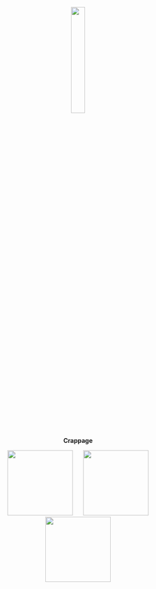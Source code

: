 <p align="center">
  <img width="25%" src="https://cdn.discordapp.com/avatars/696245520129196063/86c414c669e503c8843fcbe02c95cd8d.png?size=4096" />
</p>

<p align="center">
  <b>Crappage</b>
</p>

<p align="center">
<a href="#about"><img width="150px" style="padding: 0 10px;" src="https://cdn.discordapp.com/attachments/851667861982019595/905056927397077053/preferences-system-users.png"></a>
<a href="#previews"><img width="150px" style="padding: 0 10px;" src="https://cdn.discordapp.com/attachments/851667861982019595/905056926105210910/image-x-generic.png"></a>
<a href="#setup"><img width="150px" style="padding: 0 10px;" src="https://cdn.discordapp.com/attachments/851667861982019595/905056928110116874/preferences-system-windows.png"></a>
</p>
